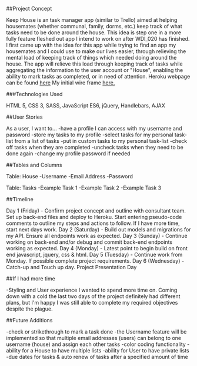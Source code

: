 ##Project Concept

Keep House is an task manager app (similar to Trello) aimed at helping housemates
(whether communal, family, dorms, etc.) keep track of what tasks need to be done
around the house.
This idea is step one in a more fully feature fleshed out app I intend to work on
after WDI_020 has finished. I first came up with the idea for this app while
trying to find an app my housemates and I could use to make our lives easier,
through relieving the mental load of keeping track of things which needed doing
around the house. The app will relieve this load through keeping track of tasks
while aggregating the information to the user account or "House", enabling the
ability to mark tasks as completed, or in need of attention.
Heroku webpage can be found <a href=https://keephouse.herokuapp.com/>here</a>
My initial wire frame <a href=https://imgur.com/a/thHyp>here.</a>

###Technologies Used

HTML 5, CSS 3, SASS, JavaScript ES6, jQuery, Handlebars, AJAX

##User Stories

As a user, I want to...
-have a profile I can access with my username and password
-store my tasks to my profile
-select tasks for my personal task-list from a list of tasks
-put in custom tasks to my personal task-list
-check off tasks when they are completed
-uncheck tasks when they need to be done again
-change my profile password if needed

##Tables and Columns

Table: House
-Username
-Email Address
-Password

Table: Tasks
-Example Task 1
-Example Task 2
-Example Task 3

##Timeline

Day 1 (Friday) - Confirm project concept and outline with consultant team.
Set up back-end files and deploy to Heroku.
Start entering pseudo-code comments to outline my steps and actions to follow.
If I have more time, start next days work.
Day 2 (Saturday) - Build out models and migrations for my API. Ensure all
endpoints work as expected.
Day 3 (Sunday) - Continue working on back-end and/or debug and commit back-end
endpoints working as expected.
Day 4 (Monday) - Latest point to begin build on front end javascript, jquery,
css & html.
Day 5 (Tuesday) - Continue work from Monday. If possible complete project
requirements.
Day 6 (Wednesday) - Catch-up and Touch up day.
Project Presentation Day

##If I had more time

-Styling and User experience I wanted to spend more time on. Coming down with a
cold the last two days of the project definitely had different plans, but I'm
happy I was still able to complete my required objectives despite the plague.

##Future Additions

-check or strikethrough to mark a task done
-the Username feature will be implemented so that multiple email addresses (users)
can belong to one username (house) and assign each other tasks
-color coding functionality
-ability for a House to have multiple lists
-ability for User to have private lists
-due dates for tasks & auto renew of tasks after a specified amount of time
